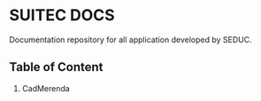 # SUITEC DOCS

Documentation repository for all application developed by SEDUC.

## Table of Content

1. CadMerenda 
